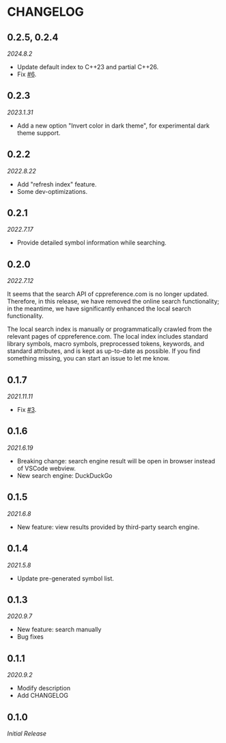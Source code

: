 # CHANGELOG

## 0.2.5, 0.2.4
*2024.8.2*
- Update default index to C++23 and partial C++26.
- Fix [#6](https://github.com/guyutongxue/VSC_CppReference/issues/6).

## 0.2.3
*2023.1.31*
- Add a new option "Invert color in dark theme", for experimental dark theme support.

## 0.2.2
*2022.8.22*
- Add "refresh index" feature.
- Some dev-optimizations.

## 0.2.1
*2022.7.17*
- Provide detailed symbol information while searching.

## 0.2.0
*2022.7.12*

It seems that the search API of cppreference.com is no longer updated. Therefore, in this release, we have removed the online search functionality; in the meantime, we have significantly enhanced the local search functionality.

The local search index is manually or programmatically crawled from the relevant pages of cppreference.com. The local index includes standard library symbols, macro symbols, preprocessed tokens, keywords, and standard attributes, and is kept as up-to-date as possible. If you find something missing, you can start an issue to let me know.

## 0.1.7
*2021.11.11*
- Fix [#3](https://github.com/Guyutongxue/VSC_CppReference/issues/3).

## 0.1.6

*2021.6.19*
- Breaking change: search engine result will be open in browser instead of VSCode webview.
- New search engine: DuckDuckGo

## 0.1.5

*2021.6.8*
- New feature: view results provided by third-party search engine.

## 0.1.4

*2021.5.8*
- Update pre-generated symbol list.

## 0.1.3

*2020.9.7*
- New feature: search manually
- Bug fixes

## 0.1.1

*2020.9.2*
- Modify description
- Add CHANGELOG

## 0.1.0

*Initial Release*
